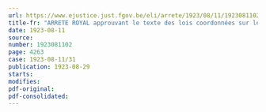 ```yaml
---
url: https://www.ejustice.just.fgov.be/eli/arrete/1923/08/11/1923081102/justel
title-fr: "ARRETE ROYAL approuvant le texte des lois coordonnées sur les pensions militaires"
date: 1923-08-11
source:
number: 1923081102
page: 4263
case: 1923-08-11/31
publication: 1923-08-29
starts:
modifies:
pdf-original:
pdf-consolidated:
---
```


